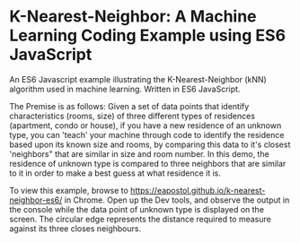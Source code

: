 # K-Nearest-Neighbor: A Machine Learning Coding Example using ES6 JavaScript

An ES6 Javascript example illustrating the K-Nearest-Neighbor (kNN) algorithm used in machine learning. Written in ES6 JavaScript.

The Premise is as follows:
Given a set of data points that identify characteristics (rooms, size) of three different types of residences (apartment, condo or house), if you have a new residence of an unknown type, you can 'teach' your machine through code to identify the residence based upon its known size and rooms, by comparing this data to it's closest 'neighbors" that are similar in size and room number. 
In this demo, the residence of unknown type is compared to three neighbors that are similar to it in order to make a best guess at what residence it is.

To view this example, browse to https://eapostol.github.io/k-nearest-neighbor-es6/ in Chrome.
Open up the Dev tools, and observe the output in the console while the data point of unknown type is displayed on the screen. The circular edge represents the distance required to measure against its three closes neighbours.
